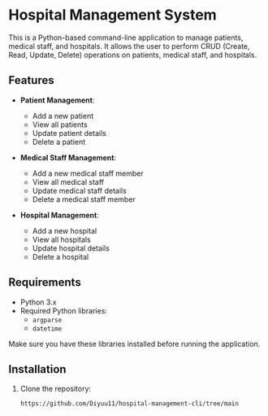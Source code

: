 # Hospital Management System

This is a Python-based command-line application to manage patients, medical staff, and hospitals. It allows the user to perform CRUD (Create, Read, Update, Delete) operations on patients, medical staff, and hospitals.

## Features

- **Patient Management**:
  - Add a new patient
  - View all patients
  - Update patient details
  - Delete a patient
  
- **Medical Staff Management**:
  - Add a new medical staff member
  - View all medical staff
  - Update medical staff details
  - Delete a medical staff member

- **Hospital Management**:
  - Add a new hospital
  - View all hospitals
  - Update hospital details
  - Delete a hospital

## Requirements

- Python 3.x
- Required Python libraries:
  - `argparse`
  - `datetime`

Make sure you have these libraries installed before running the application.

## Installation

1. Clone the repository:

   ```bash
   https://github.com/Diyuu11/hospital-management-cli/tree/main
